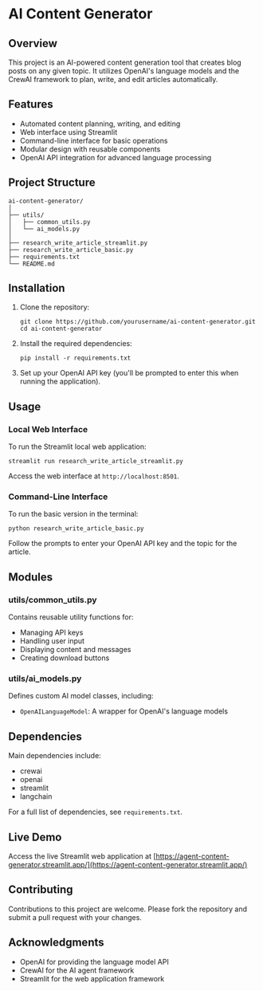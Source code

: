 # AI Content Generator

## Overview

This project is an AI-powered content generation tool that creates blog posts on any given topic. It utilizes OpenAI's language models and the CrewAI framework to plan, write, and edit articles automatically.

## Features

- Automated content planning, writing, and editing
- Web interface using Streamlit
- Command-line interface for basic operations
- Modular design with reusable components
- OpenAI API integration for advanced language processing

## Project Structure

```
ai-content-generator/
│
├── utils/
│   ├── common_utils.py
│   └── ai_models.py
│
├── research_write_article_streamlit.py
├── research_write_article_basic.py
├── requirements.txt
└── README.md
```

## Installation

1. Clone the repository:
   ```
   git clone https://github.com/yourusername/ai-content-generator.git
   cd ai-content-generator
   ```

2. Install the required dependencies:
   ```
   pip install -r requirements.txt
   ```

3. Set up your OpenAI API key (you'll be prompted to enter this when running the application).

## Usage

### Local Web Interface

To run the Streamlit local web application:

```
streamlit run research_write_article_streamlit.py
```

Access the web interface at `http://localhost:8501`.

### Command-Line Interface

To run the basic version in the terminal:

```
python research_write_article_basic.py
```

Follow the prompts to enter your OpenAI API key and the topic for the article.

## Modules

### utils/common_utils.py

Contains reusable utility functions for:
- Managing API keys
- Handling user input
- Displaying content and messages
- Creating download buttons

### utils/ai_models.py

Defines custom AI model classes, including:
- `OpenAILanguageModel`: A wrapper for OpenAI's language models

## Dependencies

Main dependencies include:
- crewai
- openai
- streamlit
- langchain

For a full list of dependencies, see `requirements.txt`.

## Live Demo

Access the live Streamlit web application at [https://agent-content-generator.streamlit.app/](https://agent-content-generator.streamlit.app/)

## Contributing

Contributions to this project are welcome. Please fork the repository and submit a pull request with your changes.

## Acknowledgments

- OpenAI for providing the language model API
- CrewAI for the AI agent framework
- Streamlit for the web application framework

